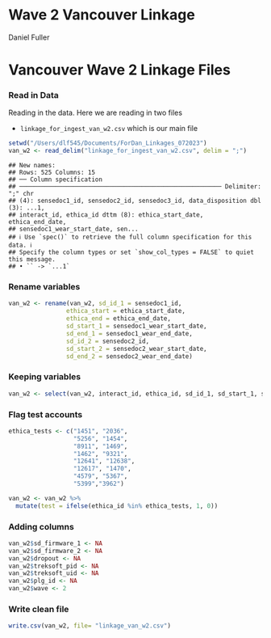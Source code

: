 Wave 2 Vancouver Linkage
================
Daniel Fuller

# Vancouver Wave 2 Linkage Files

### Read in Data

Reading in the data. Here we are reading in two files

-   `linkage_for_ingest_van_w2.csv` which is our main file

``` r
setwd("/Users/dlf545/Documents/ForDan_Linkages_072023")
van_w2 <- read_delim("linkage_for_ingest_van_w2.csv", delim = ";")
```

    ## New names:
    ## Rows: 525 Columns: 15
    ## ── Column specification
    ## ──────────────────────────────────────────────────────── Delimiter: ";" chr
    ## (4): sensedoc1_id, sensedoc2_id, sensedoc3_id, data_disposition dbl (3): ...1,
    ## interact_id, ethica_id dttm (8): ethica_start_date, ethica_end_date,
    ## sensedoc1_wear_start_date, sen...
    ## ℹ Use `spec()` to retrieve the full column specification for this data. ℹ
    ## Specify the column types or set `show_col_types = FALSE` to quiet this message.
    ## • `` -> `...1`

### Rename variables

``` r
van_w2 <- rename(van_w2, sd_id_1 = sensedoc1_id,
                ethica_start = ethica_start_date, 
                ethica_end = ethica_end_date,
                sd_start_1 = sensedoc1_wear_start_date,
                sd_end_1 = sensedoc1_wear_end_date,
                sd_id_2 = sensedoc2_id,
                sd_start_2 = sensedoc2_wear_start_date,
                sd_end_2 = sensedoc2_wear_end_date)
```

### Keeping variables

``` r
van_w2 <- select(van_w2, interact_id, ethica_id, sd_id_1, sd_start_1, sd_end_1, sd_id_2, sd_start_2, sd_end_2, data_disposition)
```

### Flag test accounts

``` r
ethica_tests <- c("1451", "2036", 
                  "5256", "1454", 
                  "8911", "1469",
                  "1462", "9321", 
                  "12641", "12638", 
                  "12617", "1470",
                  "4579", "5367",
                  "5399","3962")
```

``` r
van_w2 <- van_w2 %>%
  mutate(test = ifelse(ethica_id %in% ethica_tests, 1, 0)) 
```

### Adding columns

``` r
van_w2$sd_firmware_1 <- NA
van_w2$sd_firmware_2 <- NA
van_w2$dropout <- NA
van_w2$treksoft_pid <- NA
van_w2$treksoft_uid <- NA
van_w2$plg_id <- NA
van_w2$wave <- 2
```

### Write clean file

``` r
write.csv(van_w2, file= "linkage_van_w2.csv")
```
